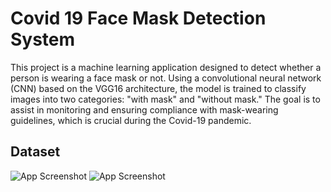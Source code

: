 # Covid 19 Face Mask Detection System

This project is a machine learning application designed to detect whether a person is wearing a face mask or not. Using a convolutional neural network (CNN) based on the VGG16 architecture, the model is trained to classify images into two categories: "with mask" and "without mask." The goal is to assist in monitoring and ensuring compliance with mask-wearing guidelines, which is crucial during the Covid-19 pandemic.

## Dataset
![App Screenshot](https://github.com/sonalrajsr/Covid-19-face-mask-detection/assets/123736054/88aaa7ac-c9af-4e2f-bf49-169a44fa2600)
![App Screenshot](https://github.com/sonalrajsr/Covid-19-face-mask-detection/assets/123736054/00cfff20-d216-4cab-94eb-c9f9119b8de7)

